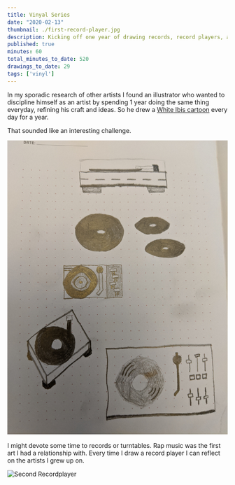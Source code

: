```yaml
---
title: Vinyal Series
date: "2020-02-13"
thumbnail: ./first-record-player.jpg
description: Kicking off one year of drawing records, record players, and their countless adornments.
published: true
minutes: 60
total_minutes_to_date: 520
drawings_to_date: 29
tags: ['vinyl']
---
```


In my sporadic research of other artists I found an illustrator who
wanted to discipline himself as an artist by spending 1 year doing the same thing
everyday, refining his craft and ideas. So he drew a [White Ibis cartoon](https://www.struthless.com/prints) every day for a year.

That sounded like an interesting challenge.

![First Batch of Records](./first-batch-of-records.jpg)

I might devote some time to records or turntables. Rap music was the first art
I had a relationship with. Every time I draw a record player I can reflect on
the artists I grew up on.

![Second Recordplayer](./second-recordplayer.jpg)
